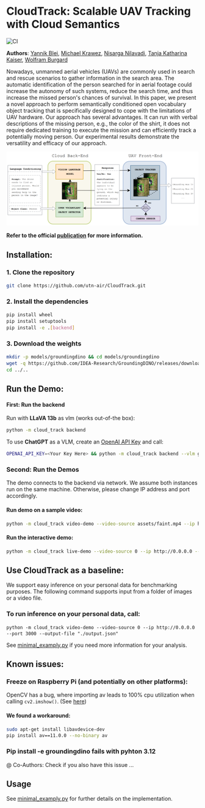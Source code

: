 # CloudTrack: Scalable UAV Tracking with Cloud Semantics

![CI](https://github.com/utn-air/CloudTrack/actions/workflows/main.yml/badge.svg)

**Authors**: [Yannik Blei](https://www.utn.de/person/yannik-blei/), [Michael Krawez](https://www.utn.de/en/person/michael-krawez/), [Nisarga Nilavadi](https://www.utn.de/person/nisarga-nilavadi-chandregowda/), [Tanja Katharina Kaiser](https://www.utn.de/person/tanja-kaiser/), [Wolfram Burgard](https://www.utn.de/person/wolfram-burgard-2/)

Nowadays, unmanned aerial vehicles (UAVs) are commonly used in search and rescue scenarios to gather information in the search area. The automatic identification of the person searched for in aerial footage could increase the autonomy of such systems, reduce the search time, and thus increase the missed person's chances of survival. In this paper, we present a novel approach to perform semantically conditioned open vocabulary object tracking that is specifically designed to cope with the limitations of UAV hardware. Our approach has several advantages. It can run with verbal descriptions of the missing person, e.g., the color of the shirt, it does not require dedicated training to execute the mission and can efficiently track a potentially moving person. Our experimental results demonstrate the versatility and efficacy of our approach.

![Flow Chart](assets/image.png)

**Refer to the official [publication](https://arxiv.org/pdf/2409.16111) for more information.**


## Installation:

### 1. Clone the repository


```bash
git clone https://github.com/utn-air/CloudTrack.git
```
### 2. Install the dependencies
```bash
pip install wheel
pip install setuptools
pip install -e .[backend]
```

### 3. Download the weights
```bash
mkdir -p models/groundingdino && cd models/groundingdino
wget -q https://github.com/IDEA-Research/GroundingDINO/releases/download/v0.1.0-alpha/groundingdino_swint_ogc.pth
cd ../..
```


## Run the Demo:
#### First: Run the backend
Run with **LLaVA 13b** as vlm (works out-of-the box):
```bash
python -m cloud_track backend
```
To use **ChatGPT** as a VLM, create an [OpenAI API Key](https://platform.openai.com/docs/quickstart) and call:

```bash
OPENAI_API_KEY=<Your Key Here> && python -m cloud_track backend --vlm gpt-4o-mini
```

### Second: Run the Demos
The demo connects to the backend via network. We assume both instances run on the same machine. Otherwise, please change IP address and port accordingly.

#### Run demo on a sample video:
```bash
python -m cloud_track video-demo --video-source assets/faint.mp4 --ip http://0.0.0.0 --port 3000
```
#### Run the interactive demo:
```bash
python -m cloud_track live-demo --video-source 0 --ip http://0.0.0.0 --port 3000 --cathegory "a person" --description "Is the person wearing a gray shirt?"
```

## Use CloudTrack as a baseline:
We support easy inference on your personal data for benchmarking purposes. The following command supports input from a folder of images or a video file.

### To run inference on your personal data, call:
```
python -m cloud_track video-demo --video-source 0 --ip http://0.0.0.0 --port 3000 --output-file "./output.json"
```

See [minimal_examply.py](minimal_examply.py) if you need more information for your analysis.

## Known issues:

### Freeze on Raspberry Pi (and potentially on other platforms): 

OpenCV has a bug, where importing av leads to 100% cpu utilization when calling ```cv2.imshow()```. 
(See [here](https://github.com/opencv/opencv/issues/21952))

#### We found a workaround: 
```bash
sudo apt-get install libavdevice-dev
pip install av==11.0.0 --no-binary av
```

### Pip install -e groundingdino fails with pyhton 3.12

@ Co-Authors: Check if you also have this issue ... 

## Usage

See [minimal_examply.py](minimal_examply.py) for further details on the implementation.
